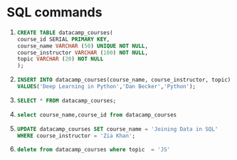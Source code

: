 # SQL commands

1.  ```sql
    CREATE TABLE datacamp_courses(
    course_id SERIAL PRIMARY KEY,
    course_name VARCHAR (50) UNIQUE NOT NULL,
    course_instructor VARCHAR (100) NOT NULL,
    topic VARCHAR (20) NOT NULL
    );
    ```
2.  ```sql
    INSERT INTO datacamp_courses(course_name, course_instructor, topic)
    VALUES('Deep Learning in Python','Dan Becker','Python');
    ```
3.  ```sql
    SELECT * FROM datacamp_courses;
    ```
4.  ```sql
    select course_name,course_id from datacamp_courses
    ```
5.  ```sql
    UPDATE datacamp_courses SET course_name = 'Joining Data in SQL'
    WHERE course_instructor = 'Zia Khan';
    ```
6.  ```sql
    delete from datacamp_courses where topic  = 'JS'
    ```
